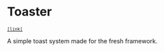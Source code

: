 # Toaster

<sub><code><a href="https://toaster.cytrix.world">[link]</a></code></sub>

A simple toast system made for the fresh framework.
